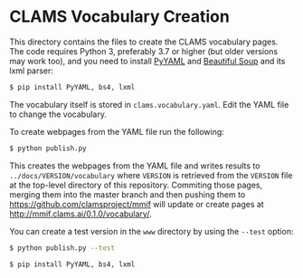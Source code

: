 # CLAMS Vocabulary Creation

This directory contains the files to create the CLAMS vocabulary pages. The code requires Python 3, preferably 3.7 or higher (but older versions may work too), and you need to install [PyYAML](https://pypi.org/project/PyYAML/) and [Beautiful Soup](https://pypi.org/project/beautifulsoup4/) and its lxml parser:

````bash
$ pip install PyYAML, bs4, lxml
````

The vocabulary itself is stored in `clams.vocabulary.yaml`. Edit the YAML file to change the vocabulary.

To create webpages from the YAML file run the following:

```bash
$ python publish.py
```

This creates the webpages from the YAML file and writes results to `../docs/VERSION/vocabulary` where `VERSION` is retrieved from the `VERSION` file at the top-level directory of this repository. Commiting those pages, merging them into the master branch and then pushing them to https://github.com/clamsproject/mmif will update or create pages at http://mmif.clams.ai/0.1.0/vocabulary/.

You can create a test version in the `www` directory by using the `--test` option:

```bash
$ python publish.py --test
```



````bash
$ pip install PyYAML, bs4, lxml
````

